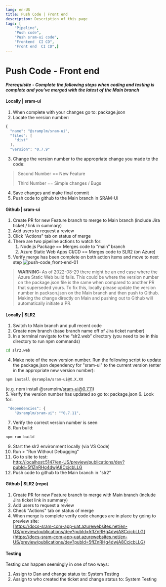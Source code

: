 ```yaml
---
lang: en-US
title: Push Code | Front end
description: Description of this page
tags: [
    "Pipeline",
    "Push code",
    "Push sram-ui code",
    "Frontend  CI CD",
    "Front end  CI CD",]
---
```


# Push Code - Front end

***Prerequisite - Complete the following steps when coding and testing is complete and you've merged with the latest of the Main branch***

#### Locally | sram-ui
1. When complete with your changes go to: package.json
2. Locate the version number:
```js
{
  "name": "@sramplm/sram-ui",
  "files": [
    "dist"
  ],
  "version": "0.7.9"
  ```
3. Change the version number to the appropriate change you made to the code:
> Second Number == New Feature
> 
> Third Number == Simple changes / Bugs
4. Save changes and make final commit
5. Push code to github to the Main branch in SRAM-UI

#### Github | sram-ui
1. Create PR for new Feature branch to merge to Main branch (include Jira ticket / link in summary)
2. Add users to request a review
3. Click "Actions" tab on status of merge
4. There are two pipeline actions to watch for:
    1. Node.js Package == Merges code to “main” branch
    2. Azure Static Web Apps CI/CD == Merges code to SLR2 (on Azure) 
5. Verify merge has been complete on both action items and move to next step
![push-code_front-end-01](/images/push-code_front-end-01.png)

> **WARNING:** As of 2022-08-29 there might be an end case where the Azure Static Web build fails. This could be where the version number on the package.json file is the same when compared to another PR that superseded yours. To fix this, locally please update the version number in packson.json on the Main branch and then push to Github. Making the change directly on Main and pushing out to Github will automatically initiate a PR. 

#### Locally | SLR2
1. Switch to Main branch and pull recent code
2. Create new branch (base branch name off of Jira ticket number)
3. In a terminal navigate to the “slr2.web” directory (you need to be in this directory to run npm commands)
```bash
cd slr2.web
```
4. Make note of the new version number. Run the following script to update the package.json dependency for "sram-ui" to the current version (enter in the appropriate new version number):
```bash
npm install @sramplm/sram-ui@X.X.XX
```
(e.g. npm install @sramplm/sram-ui@0.7.11)<br>
5. Verify the version number has updated so go to: package.json
6. Look for:
```js
 "dependencies": {
    "@sramplm/sram-ui": "^0.7.11",
```
7. Verify the correct version number is seen
8. Run build:
```bash
npm run build
```
9. Start the slr2 environment locally (via VS Code)
10. Run > "Run Without Debugging"
11. Go to site to test:<br>
[http://localhost:5147/en-US/preview/publications/dev?pubId=5fIZnRHg4dwjA8CcjcbLLG](http://localhost:5147/en-US/preview/publications/dev?pubId=5fIZnRHg4dwjA8CcjcbLLG)
12. Push code to github to the Main branch in "slr2"

#### Github | SLR2 (repo)
1. Create PR for new Feature branch to merge with Main branch (include Jira ticket link in summary)
2. Add users to request a review
3. Check "Actions" tab on status of merge 
4. When merge is complete verify code changes are in place by going to preview site:<br>
[https://docs-sram-com-app-uat.azurewebsites.net/en-US/preview/publications/dev?pubId=5fIZnRHg4dwjA8CcjcbLLG](https://docs-sram-com-app-uat.azurewebsites.net/en-US/preview/publications/dev?pubId=5fIZnRHg4dwjA8CcjcbLLG)


#### Testing
Testing can happen seemingly in one of two ways:
1. Assign to Dan and change status to: System Testing
2. Assign to who created the ticket and change status to: System Testing